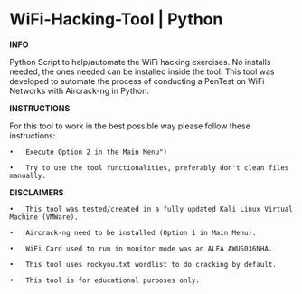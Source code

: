 # WiFi-Hacking-Tool | Python

**INFO**

Python Script to help/automate the WiFi hacking exercises.
No installs needed, the ones needed can be installed inside the tool.
This tool was developed to automate the process of conducting a PenTest on WiFi Networks with Aircrack-ng in Python.

**INSTRUCTIONS**

For this tool to work in the best possible way please follow these instructions:

  	•	Execute Option 2 in the Main Menu")
	
  	•	Try to use the tool functionalities, preferably don't clean files manually.

**DISCLAIMERS**

  	•	This tool was tested/created in a fully updated Kali Linux Virtual Machine (VMWare).
	
  	•	Aircrack-ng need to be installed (Option 1 in Main Menu).
	
  	•	WiFi Card used to run in monitor mode was an ALFA AWUS036NHA.
	
  	•	This tool uses rockyou.txt wordlist to do cracking by default.
	
  	•	This tool is for educational purposes only.

